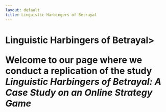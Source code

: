 ```yaml
---
layout: default
title: Linguistic Harbingers of Betrayal
---
```

<div class="blurb">
	<h1>Linguistic Harbingers of Betrayal>
	<p>Welcome to our page where we conduct a replication of the study <em>Linguistic Harbingers of Betrayal:
A Case Study on an Online Strategy Game</em> </p>
</div><!-- /.blurb -->
